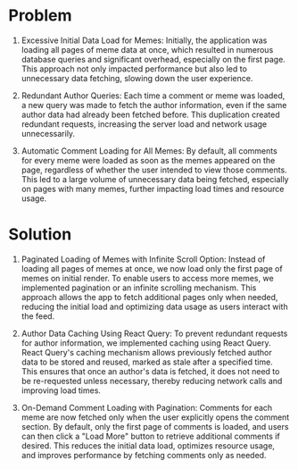 # Problem

1. Excessive Initial Data Load for Memes: Initially, the application was loading all pages of meme data at once, which resulted in numerous database queries and significant overhead, especially on the first page. This approach not only impacted performance but also led to unnecessary data fetching, slowing down the user experience.

2. Redundant Author Queries: Each time a comment or meme was loaded, a new query was made to fetch the author information, even if the same author data had already been fetched before. This duplication created redundant requests, increasing the server load and network usage unnecessarily.

3. Automatic Comment Loading for All Memes: By default, all comments for every meme were loaded as soon as the memes appeared on the page, regardless of whether the user intended to view those comments. This led to a large volume of unnecessary data being fetched, especially on pages with many memes, further impacting load times and resource usage.

# Solution

1. Paginated Loading of Memes with Infinite Scroll Option: Instead of loading all pages of memes at once, we now load only the first page of memes on initial render. To enable users to access more memes, we implemented pagination or an infinite scrolling mechanism. This approach allows the app to fetch additional pages only when needed, reducing the initial load and optimizing data usage as users interact with the feed.

2. Author Data Caching Using React Query: To prevent redundant requests for author information, we implemented caching using React Query. React Query's caching mechanism allows previously fetched author data to be stored and reused, marked as stale after a specified time. This ensures that once an author's data is fetched, it does not need to be re-requested unless necessary, thereby reducing network calls and improving load times.

3. On-Demand Comment Loading with Pagination: Comments for each meme are now fetched only when the user explicitly opens the comment section. By default, only the first page of comments is loaded, and users can then click a "Load More" button to retrieve additional comments if desired. This reduces the initial data load, optimizes resource usage, and improves performance by fetching comments only as needed.
